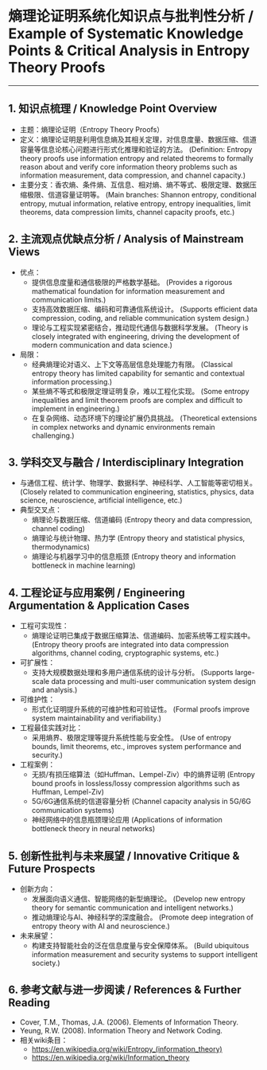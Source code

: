 # 熵理论证明系统化知识点与批判性分析 / Example of Systematic Knowledge Points & Critical Analysis in Entropy Theory Proofs

---

## 1. 知识点梳理 / Knowledge Point Overview

- 主题：熵理论证明（Entropy Theory Proofs）
- 定义：熵理论证明是利用信息熵及其相关定理，对信息度量、数据压缩、信道容量等信息论核心问题进行形式化推理和验证的方法。
  (Definition: Entropy theory proofs use information entropy and related theorems to formally reason about and verify core information theory problems such as information measurement, data compression, and channel capacity.)
- 主要分支：香农熵、条件熵、互信息、相对熵、熵不等式、极限定理、数据压缩极限、信道容量证明等。
  (Main branches: Shannon entropy, conditional entropy, mutual information, relative entropy, entropy inequalities, limit theorems, data compression limits, channel capacity proofs, etc.)

## 2. 主流观点优缺点分析 / Analysis of Mainstream Views

- 优点：
  - 提供信息度量和通信极限的严格数学基础。
    (Provides a rigorous mathematical foundation for information measurement and communication limits.)
  - 支持高效数据压缩、编码和可靠通信系统设计。
    (Supports efficient data compression, coding, and reliable communication system design.)
  - 理论与工程实现紧密结合，推动现代通信与数据科学发展。
    (Theory is closely integrated with engineering, driving the development of modern communication and data science.)
- 局限：
  - 经典熵理论对语义、上下文等高层信息处理能力有限。
    (Classical entropy theory has limited capability for semantic and contextual information processing.)
  - 某些熵不等式和极限定理证明复杂，难以工程化实现。
    (Some entropy inequalities and limit theorem proofs are complex and difficult to implement in engineering.)
  - 在复杂网络、动态环境下的理论扩展仍具挑战。
    (Theoretical extensions in complex networks and dynamic environments remain challenging.)

## 3. 学科交叉与融合 / Interdisciplinary Integration

- 与通信工程、统计学、物理学、数据科学、神经科学、人工智能等密切相关。
  (Closely related to communication engineering, statistics, physics, data science, neuroscience, artificial intelligence, etc.)
- 典型交叉点：
  - 熵理论与数据压缩、信道编码
    (Entropy theory and data compression, channel coding)
  - 熵理论与统计物理、热力学
    (Entropy theory and statistical physics, thermodynamics)
  - 熵理论与机器学习中的信息瓶颈
    (Entropy theory and information bottleneck in machine learning)

## 4. 工程论证与应用案例 / Engineering Argumentation & Application Cases

- 工程可实现性：
  - 熵理论证明已集成于数据压缩算法、信道编码、加密系统等工程实践中。
    (Entropy theory proofs are integrated into data compression algorithms, channel coding, cryptographic systems, etc.)
- 可扩展性：
  - 支持大规模数据处理和多用户通信系统的设计与分析。
    (Supports large-scale data processing and multi-user communication system design and analysis.)
- 可维护性：
  - 形式化证明提升系统的可维护性和可验证性。
    (Formal proofs improve system maintainability and verifiability.)
- 工程最佳实践对比：
  - 采用熵界、极限定理等提升系统性能与安全性。
    (Use of entropy bounds, limit theorems, etc., improves system performance and security.)
- 工程案例：
  - 无损/有损压缩算法（如Huffman、Lempel-Ziv）中的熵界证明
    (Entropy bound proofs in lossless/lossy compression algorithms such as Huffman, Lempel-Ziv)
  - 5G/6G通信系统的信道容量分析
    (Channel capacity analysis in 5G/6G communication systems)
  - 神经网络中的信息瓶颈理论应用
    (Applications of information bottleneck theory in neural networks)

## 5. 创新性批判与未来展望 / Innovative Critique & Future Prospects

- 创新方向：
  - 发展面向语义通信、智能网络的新型熵理论。
    (Develop new entropy theory for semantic communication and intelligent networks.)
  - 推动熵理论与AI、神经科学的深度融合。
    (Promote deep integration of entropy theory with AI and neuroscience.)
- 未来展望：
  - 构建支持智能社会的泛在信息度量与安全保障体系。
    (Build ubiquitous information measurement and security systems to support intelligent society.)

## 6. 参考文献与进一步阅读 / References & Further Reading

- Cover, T.M., Thomas, J.A. (2006). Elements of Information Theory.
- Yeung, R.W. (2008). Information Theory and Network Coding.
- 相关wiki条目：
  - <https://en.wikipedia.org/wiki/Entropy_(information_theory)>
  - <https://en.wikipedia.org/wiki/Information_theory>
